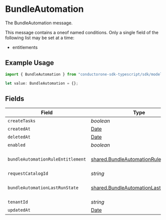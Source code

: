 # BundleAutomation

The BundleAutomation message.

This message contains a oneof named conditions. Only a single field of the following list may be set at a time:
  - entitlements


## Example Usage

```typescript
import { BundleAutomation } from "conductorone-sdk-typescript/sdk/models/shared";

let value: BundleAutomation = {};
```

## Fields

| Field                                                                                                   | Type                                                                                                    | Required                                                                                                | Description                                                                                             |
| ------------------------------------------------------------------------------------------------------- | ------------------------------------------------------------------------------------------------------- | ------------------------------------------------------------------------------------------------------- | ------------------------------------------------------------------------------------------------------- |
| `createTasks`                                                                                           | *boolean*                                                                                               | :heavy_minus_sign:                                                                                      | The createTasks field.                                                                                  |
| `createdAt`                                                                                             | [Date](https://developer.mozilla.org/en-US/docs/Web/JavaScript/Reference/Global_Objects/Date)           | :heavy_minus_sign:                                                                                      | N/A                                                                                                     |
| `deletedAt`                                                                                             | [Date](https://developer.mozilla.org/en-US/docs/Web/JavaScript/Reference/Global_Objects/Date)           | :heavy_minus_sign:                                                                                      | N/A                                                                                                     |
| `enabled`                                                                                               | *boolean*                                                                                               | :heavy_minus_sign:                                                                                      | The enabled field.                                                                                      |
| `bundleAutomationRuleEntitlement`                                                                       | [shared.BundleAutomationRuleEntitlement](../../../sdk/models/shared/bundleautomationruleentitlement.md) | :heavy_minus_sign:                                                                                      | The BundleAutomationRuleEntitlement message.                                                            |
| `requestCatalogId`                                                                                      | *string*                                                                                                | :heavy_minus_sign:                                                                                      | The requestCatalogId field.                                                                             |
| `bundleAutomationLastRunState`                                                                          | [shared.BundleAutomationLastRunState](../../../sdk/models/shared/bundleautomationlastrunstate.md)       | :heavy_minus_sign:                                                                                      | The BundleAutomationLastRunState message.                                                               |
| `tenantId`                                                                                              | *string*                                                                                                | :heavy_minus_sign:                                                                                      | The tenantId field.                                                                                     |
| `updatedAt`                                                                                             | [Date](https://developer.mozilla.org/en-US/docs/Web/JavaScript/Reference/Global_Objects/Date)           | :heavy_minus_sign:                                                                                      | N/A                                                                                                     |